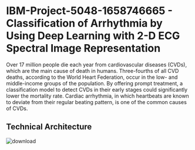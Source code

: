 # IBM-Project-5048-1658746665 - Classification of Arrhythmia by Using Deep Learning with 2-D ECG Spectral Image Representation

Over 17 million people die each year from cardiovascular diseases (CVDs), which are the main cause of death in humans. Three-fourths of all CVD deaths, according to the World Heart Federation, occur in the low- and middle-income groups of the population. By offering prompt treatment, a classification model to detect CVDs in their early stages could significantly lower the mortality rate. Cardiac arrhythmia, in which heartbeats are known to deviate from their regular beating pattern, is one of the common causes of CVDs.

## Technical Architecture
![download](https://user-images.githubusercontent.com/68504821/190872752-b50cf6f6-fd65-48c2-bb17-6ce0165e1799.png)
